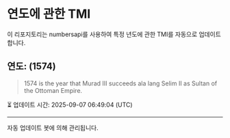 
# 연도에 관한 TMI

이 리포지토리는 numbersapi를 사용하여 특정 년도에 관한 TMI를 자동으로 업데이트합니다.

## 연도: (1574)
> 1574 is the year that Murad III succeeds ala lang Selim II as Sultan of the Ottoman Empire.

⏳ 업데이트 시간: 2025-09-07 06:49:04 (UTC)

---
자동 업데이트 봇에 의해 관리됩니다.
